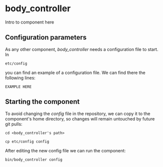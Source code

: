 # body_controller
Intro to component here


## Configuration parameters
As any other component, *body_controller* needs a configuration file to start. In
```
etc/config
```
you can find an example of a configuration file. We can find there the following lines:
```
EXAMPLE HERE
```

## Starting the component
To avoid changing the *config* file in the repository, we can copy it to the component's home directory, so changes will remain untouched by future git pulls:

```
cd <body_controller's path> 
```
```
cp etc/config config
```

After editing the new config file we can run the component:

```
bin/body_controller config
```
